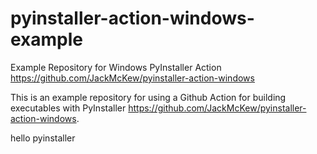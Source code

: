 # pyinstaller-action-windows-example
 Example Repository for Windows PyInstaller Action <https://github.com/JackMcKew/pyinstaller-action-windows>

This is an example repository for using a Github Action for building executables with PyInstaller <https://github.com/JackMcKew/pyinstaller-action-windows>.

hello pyinstaller
